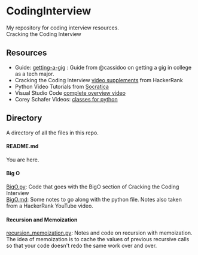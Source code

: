 # CodingInterview
My repository for coding interview resources. <br>
Cracking the Coding Interview <br>

## Resources
- Guide: [getting-a-gig](https://github.com/cassidoo/getting-a-gig) : 
Guide from @cassidoo on getting a gig in college as a tech major.
- Cracking the Coding Interview [video supplements](https://www.youtube.com/playlist?list=PLX6IKgS15Ue02WDPRCmYKuZicQHit9kFt) from HackerRank
- Python Video Tutorials from [Socratica](https://www.youtube.com/playlist?list=PLi01XoE8jYohWFPpC17Z-wWhPOSuh8Er-)
- Visual Studio Code [complete overview video](https://www.youtube.com/watch?v=-nh9rCzPJ20)
- Corey Schafer Videos: [classes for python](https://www.youtube.com/channel/UCCezIgC97PvUuR4_gbFUs5g)

## Directory
A directory of all the files in this repo. 

#### README.md
You are here.

#### Big O
[BigO.py](BigO.py): Code that goes with the BigO section of Cracking the Coding Interview <br>
[BigO.md](BigO.md): Some notes to go along with the python file. Notes also taken from a HackerRank YouTube video.

#### Recursion and Memoization
[recursion_memoization.py](recursion_memoization.py): Notes and code on recursion with memoization. The idea of memoization is to cache the values of previous recursive calls so that your code doesn't redo the same work over and over.
